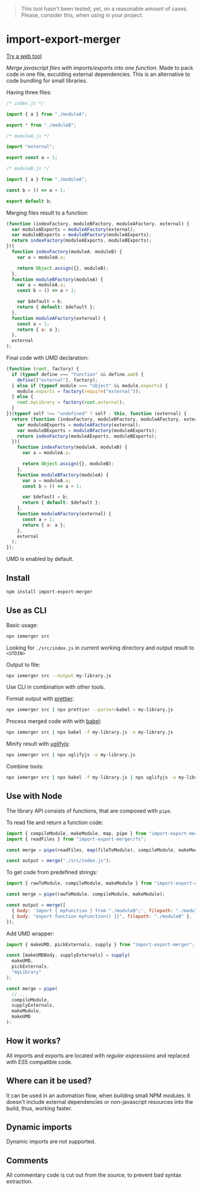 > This tool hasn't been tested, yet, on a reasonable amount of cases. Please, consider this, when using in your project.

# import-export-merger

[Try a web tool](https://ytiurin.github.io/import-export-merger/)

_Merge javascript files with imports/exports into one function._ Made to pack code in one file, exculding external dependencies. This is an alternative to code bundling for small libraries.

Having three files:

```javascript
/* index.js */

import { a } from "./moduleA";

export * from "./moduleB";
```

```javascript
/* moduleA.js */

import "external";

export const a = 1;
```

```javascript
/* moduleB.js */

import { a } from "./moduleA";

const b = () => a + 1;

export default b;
```

Merging files result to a function:

```javascript
(function (indexFactory, moduleBFactory, moduleAFactory, external) {
  var moduleAExports = moduleAFactory(external);
  var moduleBExports = moduleBFactory(moduleAExports);
  return indexFactory(moduleAExports, moduleBExports);
})(
  function indexFactory(moduleA, moduleB) {
    var a = moduleA.a;

    return Object.assign({}, moduleB);
  },
  function moduleBFactory(moduleA) {
    var a = moduleA.a;
    const b = () => a + 1;

    var $default = b;
    return { default: $default };
  },
  function moduleAFactory(external) {
    const a = 1;
    return { a: a };
  },
  external
);
```

Final code with UMD declaration:

```javascript
(function (root, factory) {
  if (typeof define === "function" && define.amd) {
    define(["external"], factory);
  } else if (typeof module === "object" && module.exports) {
    module.exports = factory(require("external"));
  } else {
    root.myLibrary = factory(root.external);
  }
})(typeof self !== "undefined" ? self : this, function (external) {
  return (function (indexFactory, moduleBFactory, moduleAFactory, external) {
    var moduleAExports = moduleAFactory(external);
    var moduleBExports = moduleBFactory(moduleAExports);
    return indexFactory(moduleAExports, moduleBExports);
  })(
    function indexFactory(moduleA, moduleB) {
      var a = moduleA.a;

      return Object.assign({}, moduleB);
    },
    function moduleBFactory(moduleA) {
      var a = moduleA.a;
      const b = () => a + 1;

      var $default = b;
      return { default: $default };
    },
    function moduleAFactory(external) {
      const a = 1;
      return { a: a };
    },
    external
  );
});
```

UMD is enabled by default.

## Install

```bash
npm install import-export-merger
```

## Use as CLI

Basic usage:

```bash
npx iemerger src
```

Looking for `./src/index.js` in current working directory and output result to `<STDIN>`

Output to file:

```bash
npx iemerger src --output my-library.js
```

Use CLI in combination with other tools.

Format output with [prettier](https://prettier.io/ "Opinionated Code Formatter"):

```bash
npx iemerger src | npx prettier --parser=babel > my-library.js
```

Process merged code with with [babel](https://babeljs.io/ "The compiler for next generation JavaScript"):

```bash
npx iemerger src | npx babel -f my-library.js -o my-library.js
```

Minify result with [uglifyjs](http://lisperator.net/uglifyjs/ "JavaScript parser, compressor, minifier written in JS"):

```bash
npx iemerger src | npx uglifyjs -o my-library.js
```

Combine tools:

```bash
npx iemerger src | npx babel -f my-library.js | npx uglifyjs -o my-library.js
```

## Use with Node

The library API consists of functions, that are composed with `pipe`.

To read file and return a function code:

```javascript
import { compileModule, makeModule, map, pipe } from "import-export-merger";
import { readFiles } from "import-export-merger/fs";

const merge = pipe(readFiles, map(fileToModule), compileModule, makeModule);

const output = merge("./src/index.js");
```

To get code from predefined strings:

```javascript
import { rawToModule, compileModule, makeModule } from "import-export-merger";

const merge = pipe(rawToModule, compileModule, makeModule);

const output = merge([
  { body: 'import { myFunction } from "./moduleB";', filepath: "./moduleA" },
  { body: "export function myFunction() {}", filepath: "./moduleB" },
]);
```

Add UMD wrapper:

```javascript
import { makeUMD, pickExternals, supply } from "import-export-merger";

const [makeUMDBody, supplyExternals] = supply(
  makeUMD,
  pickExternals,
  "myLibrary"
);

const merge = pipe(
  // ...
  compileModule,
  supplyExternals,
  makeModule,
  makeUMD
);
```

## How it works?

All imports and exports are located with _regular expressions_ and replaced with ES5 compatible code.

## Where can it be used?

It can be used in an automation flow, when building small NPM modules. It doesn't include external dependencies or non-javascript resources into the build, thus, working faster.

## Dynamic imports

Dynamic imports are not supported.

## Comments

All commentary code is cut out from the source, to prevent bad syntax extraction.
